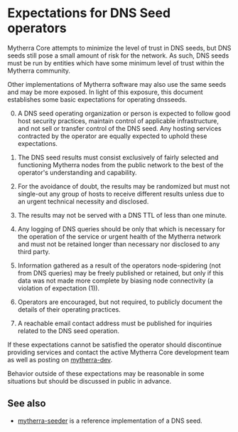 Expectations for DNS Seed operators
====================================

Mytherra Core attempts to minimize the level of trust in DNS seeds,
but DNS seeds still pose a small amount of risk for the network.
As such, DNS seeds must be run by entities which have some minimum
level of trust within the Mytherra community.

Other implementations of Mytherra software may also use the same
seeds and may be more exposed. In light of this exposure, this
document establishes some basic expectations for operating dnsseeds.

0. A DNS seed operating organization or person is expected to follow good
host security practices, maintain control of applicable infrastructure,
and not sell or transfer control of the DNS seed. Any hosting services
contracted by the operator are equally expected to uphold these expectations.

1. The DNS seed results must consist exclusively of fairly selected and
functioning Mytherra nodes from the public network to the best of the
operator's understanding and capability.

2. For the avoidance of doubt, the results may be randomized but must not
single-out any group of hosts to receive different results unless due to an
urgent technical necessity and disclosed.

3. The results may not be served with a DNS TTL of less than one minute.

4. Any logging of DNS queries should be only that which is necessary
for the operation of the service or urgent health of the Mytherra
network and must not be retained longer than necessary nor disclosed
to any third party.

5. Information gathered as a result of the operators node-spidering
(not from DNS queries) may be freely published or retained, but only
if this data was not made more complete by biasing node connectivity
(a violation of expectation (1)).

6. Operators are encouraged, but not required, to publicly document the
details of their operating practices.

7. A reachable email contact address must be published for inquiries
related to the DNS seed operation.

If these expectations cannot be satisfied the operator should
discontinue providing services and contact the active Mytherra
Core development team as well as posting on
[mytherra-dev](https://lists.linuxfoundation.org/mailman/listinfo/mytherra-dev).

Behavior outside of these expectations may be reasonable in some
situations but should be discussed in public in advance.

See also
----------
- [mytherra-seeder](https://github.com/sipa/mytherra-seeder) is a reference implementation of a DNS seed.

